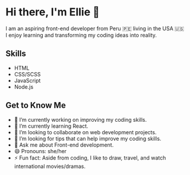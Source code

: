 # Hi there, I'm Ellie 👋

I am an aspiring front-end developer from Peru 🇵🇪 living in the USA 🇺🇸
<br>
I enjoy learning and transforming my coding ideas into reality. 

## Skills
* HTML
* CSS/SCSS
* JavaScript
* Node.js


## Get to Know Me
- 🔭 I’m currently working on improving my coding skills.
- 🌱 I’m currently learning React.
- 👯 I’m looking to collaborate on web development projects.
- 🤔 I’m looking for tips that can help improve my coding skills.
- 💬 Ask me about Front-end development.
- 😄 Pronouns: she/her
- ⚡ Fun fact: Aside from coding, I like to draw, travel, and watch international movies/dramas.
<!--
**EllieQuispe/EllieQuispe** is a ✨ _special_ ✨ repository because its `README.md` (this file) appears on your GitHub profile.

-->

